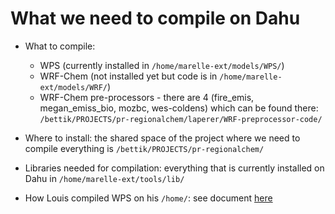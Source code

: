 # What we need to compile on Dahu

- What to compile:
  - WPS (currently installed in `/home/marelle-ext/models/WPS/`)
  - WRF-Chem (not installed yet but code is in `/home/marelle-ext/models/WRF/`)
  - WRF-Chem pre-processors - there are 4 (fire_emis, megan_emiss_bio, mozbc, wes-coldens) which can be found there: `/bettik/PROJECTS/pr-regionalchem/laperer/WRF-preprocessor-code/`
- Where to install: the shared space of the project where we need to compile everything is `/bettik/PROJECTS/pr-regionalchem/`
- Libraries needed for compilation: everything that is currently installed on Dahu in `/home/marelle-ext/tools/lib/`

- How Louis compiled WPS on his `/home/`: see document [here](install_WRFChem_dahu.txt)
